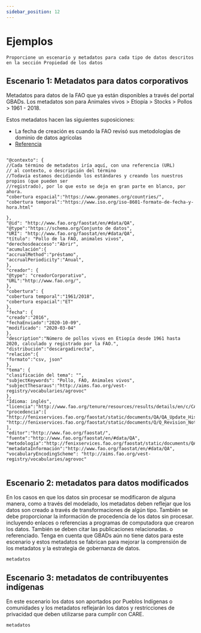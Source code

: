 ```yaml
---
sidebar_position: 12
---
```

Ejemplos
========

```{admonición} Se necesita una descripción de esta sección
Proporcione un escenario y metadatos para cada tipo de datos descritos en la sección Propiedad de los datos
```

Escenario 1: Metadatos para datos corporativos
----------------------------------------

Metadatos para datos de la FAO que ya están disponibles a través del portal GBADs. Los metadatos son para
Animales vivos > Etiopía > Stocks > Pollos > 1961 - 2018.

Estos metadatos hacen las siguientes suposiciones:
- La fecha de creación es cuando la FAO revisó sus metodologías de dominio de datos agrícolas
- [Referencia](http://fenixservices.fao.org/faostat/static/documents/Q/Q_Revision_Note_e.pdf)

```

"@contexto": {
//Cada término de metadatos iría aquí, con una referencia (URL)
// al contexto, o descripción del término
//Todavía estamos decidiendo los estándares y creando los nuestros propios (que pueden ser
//registrado), por lo que esto se deja en gran parte en blanco, por ahora.
"cobertura espacial":"https://www.geonames.org/countries/",
"cobertura temporal":"https://www.iso.org/iso-8601-formato-de-fecha-y-hora.html"

},
"@id": "http://www.fao.org/faostat/en/#data/QA",
"@type":"https://schema.org/Conjunto de datos",
"URI": "http://www.fao.org/faostat/en/#data/QA",
"título": "Pollo de la FAO, animales vivos",
"derechosdeacceso":"Abrir",
"acumulación":{
"accrualMethod":"préstamo",
"accrualPeriodicity":"Anual",
},
"creador": {
"@type": "creadorCorporativo",
"URL":"http://www.fao.org/",
},
"cobertura": {
"cobertura temporal":"1961/2018",
"cobertura espacial":"ET"
},
"fecha": {
"creado":"2016",
"fechaEnviado":"2020-10-09",
"modificado": "2020-03-04"
},
"description":"Número de pollos vivos en Etiopía desde 1961 hasta 2020, calculado y registrado por la FAO.",
"distribución":"descargadirecta",
"relación":{
"formato":"csv, json"
},
"tema": {
"clasificación del tema": "",
"subjectKeywords": "Pollo, FAO, Animales vivos",
"subjectThesaraus":"http://aims.fao.org/vest-registry/vocabularies/agrovoc"
},
"Idioma: inglés",
"licencia":"http://www.fao.org/tenure/resources/results/details/en/c/CA7570EN/#querystring=JmVuZHN0cmluZz0x",
"procedencia":[
"http://fenixservices.fao.org/faostat/static/documents/QA/QA_Update_History.pdf",
"http://fenixservices.fao.org/faostat/static/documents/Q/Q_Revision_Note_e.pdf"
],
"editor":"http://www.fao.org/faostat/",
"fuente":"http://www.fao.org/faostat/en/#data/QA",
"metodología":"http://fenixservices.fao.org/faostat/static/documents/QA/QL_methodology_e.pdf",
"metadataInformación":"http://www.fao.org/faostat/en/#data/QA",
"vocabularyEncodingScheme": "http://aims.fao.org/vest-registry/vocabularies/agrovoc"


```

Escenario 2: metadatos para datos modificados
---------------------------------------------

En los casos en que los datos sin procesar se modificaron de alguna manera, como a través del modelado, los metadatos deben reflejar que los datos son
creado a través de transformaciones de algún tipo. También se debe proporcionar la información de procedencia de los datos sin procesar.
incluyendo enlaces o referencias a programas de computadora que crearon los datos. También se deben citar las publicaciones relacionadas.
o referenciado. Tenga en cuenta que GBADs aún no tiene datos para este escenario y estos metadatos se fabrican para
mejorar la comprensión de los metadatos y la estrategia de gobernanza de datos.

```{advertencia} para agregar
metadatos
```

Escenario 3: metadatos de contribuyentes indígenas
-------------------------------------------------

En este escenario los datos son aportados por Pueblos Indígenas o comunidades y los metadatos reflejarán los datos y
restricciones de privacidad que deben utilizarse para cumplir con CARE.

```{advertencia} para agregar
metadatos
```


